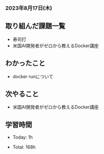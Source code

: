 ### 2023年8月17日(木)

## 取り組んだ課題一覧

- 寿司打
- 米国AI開発者がゼロから教えるDocker講座

## わかったこと

- docker runについて


## 次やること

- 米国AI開発者がゼロから教えるDocker講座

## 学習時間

- Today: 1h

- Total: 168h


